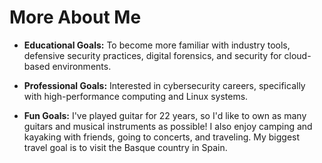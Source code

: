 <link rel="stylesheet" href="style.css">

# More About Me

- **Educational Goals:** To become more familiar with industry tools, defensive security practices, digital forensics, and security for cloud-based environments.

- **Professional Goals:** Interested in cybersecurity careers, specifically with high-performance computing and Linux systems.

- **Fun Goals:** I've played guitar for 22 years, so I'd like to own as many guitars and musical instruments as possible! I also enjoy camping and kayaking with friends, going to concerts, and traveling. My biggest travel goal is to visit the Basque country in Spain.
